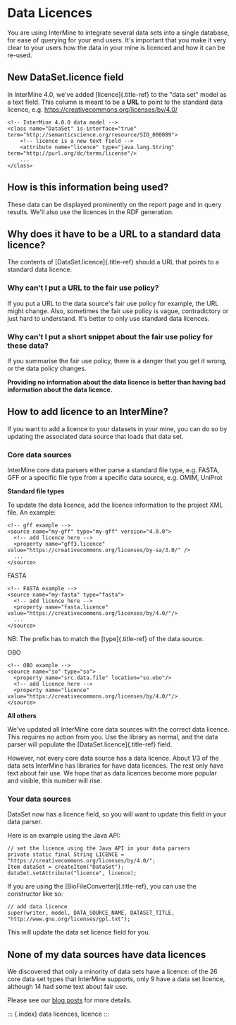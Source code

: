 Data Licences
=============

You are using InterMine to integrate several data sets into a single
database, for ease of querying for your end users. It\'s important that
you make it very clear to your users how the data in your mine is
licenced and how it can be re-used.

New DataSet.licence field
-------------------------

In InterMine 4.0, we\'ve added [licence]{.title-ref} to the \"data set\"
model as a text field. This column is meant to be a **URL** to point to
the standard data licence, e.g.
<https://creativecommons.org/licenses/by/4.0/>

``` {.xml}
<!-- InterMine 4.0.0 data model -->
<class name="DataSet" is-interface="true" term="http://semanticscience.org/resource/SIO_000089">        
    <!-- licence is a new text field -->
    <attribute name="licence" type="java.lang.String" term="http://purl.org/dc/terms/license"/>
    ...
</class>
```

How is this information being used?
-----------------------------------

These data can be displayed prominently on the report page and in query
results. We\'ll also use the licences in the RDF generation.

Why does it have to be a URL to a standard data licence?
--------------------------------------------------------

The contents of [DataSet.licence]{.title-ref} should a URL that points
to a standard data licence.

### Why can\'t I put a URL to the fair use policy?

If you put a URL to the data source\'s fair use policy for example, the
URL might change. Also, sometimes the fair use policy is vague,
contradictory or just hard to understand. It\'s better to only use
standard data licences.

### Why can\'t I put a short snippet about the fair use policy for these data?

If you summarise the fair use policy, there is a danger that you get it
wrong, or the data policy changes.

**Providing no information about the data licence is better than having
bad information about the data licence.**

How to add licence to an InterMine?
-----------------------------------

If you want to add a licence to your datasets in your mine, you can do
so by updating the associated data source that loads that data set.

### Core data sources

InterMine core data parsers either parse a standard file type, e.g.
FASTA, GFF or a specific file type from a specific data source, e.g.
OMIM, UniProt

**Standard file types**

To update the data licence, add the licence information to the project
XML file. An example:

``` {.xml}
<!-- gff example -->
<source name="my-gff" type="my-gff" version="4.0.0">
  <!-- add licence here -->
  <property name="gff3.licence" value="https://creativecommons.org/licenses/by-sa/3.0/" />
  ...
</source>
```

FASTA

``` {.xml}
<!-- FASTA example -->
<source name="my-fasta" type="fasta">      
  <!-- add licence here -->
  <property name="fasta.licence" value="https://creativecommons.org/licenses/by/4.0/"/>
  ...
</source>
```

NB: The prefix has to match the [type]{.title-ref} of the data source.

OBO

``` {.xml}
<!-- OBO example -->
<source name="so" type="so">
  <property name="src.data.file" location="so.obo"/>
  <!-- add licence here -->
  <property name="licence" value="https://creativecommons.org/licenses/by/4.0/"/>
</source>
```

**All others**

We\'ve updated all InterMine core data sources with the correct data
licence. This requires no action from you. Use the library as normal,
and the data parser will populate the [DataSet.licence]{.title-ref}
field.

However, not every core data source has a data licence. About 1/3 of the
data sets InterMine has libraries for have data licences. The rest only
have text about fair use. We hope that as data licences become more
popular and visible, this number will rise.

### Your data sources

DataSet now has a licence field, so you will want to update this field
in your data parser.

Here is an example using the Java API:

``` {.java}
// set the licence using the Java API in your data parsers
private static final String LICENCE = "https://creativecommons.org/licenses/by/4.0/";
Item dataSet = createItem("DataSet");
dataSet.setAttribute("licence", licence);
```

If you are using the [BioFileConverter]{.title-ref}, you can use the
constructor like so:

``` {.java}
// add data licence  
super(writer, model, DATA_SOURCE_NAME, DATASET_TITLE, "http://www.gnu.org/licenses/gpl.txt");
```

This will update the data set licence field for you.

None of my data sources have data licences
------------------------------------------

We discovered that only a minority of data sets have a licence: of the
26 core data set types that InterMine supports, only 9 have a data set
licence, although 14 had some text about fair use.

Please see our [blog
posts](https://intermineorg.wordpress.com/2019/01/03/being-fair-data-licences-in-intermine/)
for more details.

::: {.index}
data licences, licence
:::
